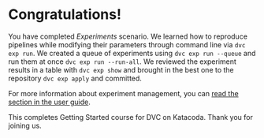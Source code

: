 # Congratulations!

You have completed _Experiments_ scenario. We learned how to reproduce
pipelines while modifying their parameters through command line via 
`dvc exp run`. 
We created a queue of experiments using `dvc exp run --queue`
and run them at once `dvc exp run --run-all`. We reviewed the experiment
results in a table with `dvc exp show` and brought in the best one to the
repository `dvc exp apply` and committed. 

For more information about experiment management, you can [read the section in
the user guide](https://dvc.org/doc/user-guide/experiment-management). 

This completes Getting Started course for DVC on Katacoda. Thank you for
joining us. 

